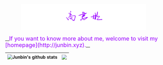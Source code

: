 <p align="center"><img width="80%" src="./docs/signature.png" /></p>
__<font color=#9900FF  size=4>If you want to know more about me, welcome to visit my [homepage](http://junbin.xyz).</font>__



| <img align="center" src="https://github-readme-stats.vercel.app/api?username=gaojunbin&count_private=true&show_icons=true&include_all_commits=true&theme=buefy&hide_border=true" alt="Junbin's github stats" /> | <img align="center" src="https://github-readme-stats.vercel.app/api/top-langs/?username=gaojunbin&layout=compact&theme=buefy&hide_border=true" /> |
| ------------------------------------------------------------ | ------------------------------------------------------------ |


